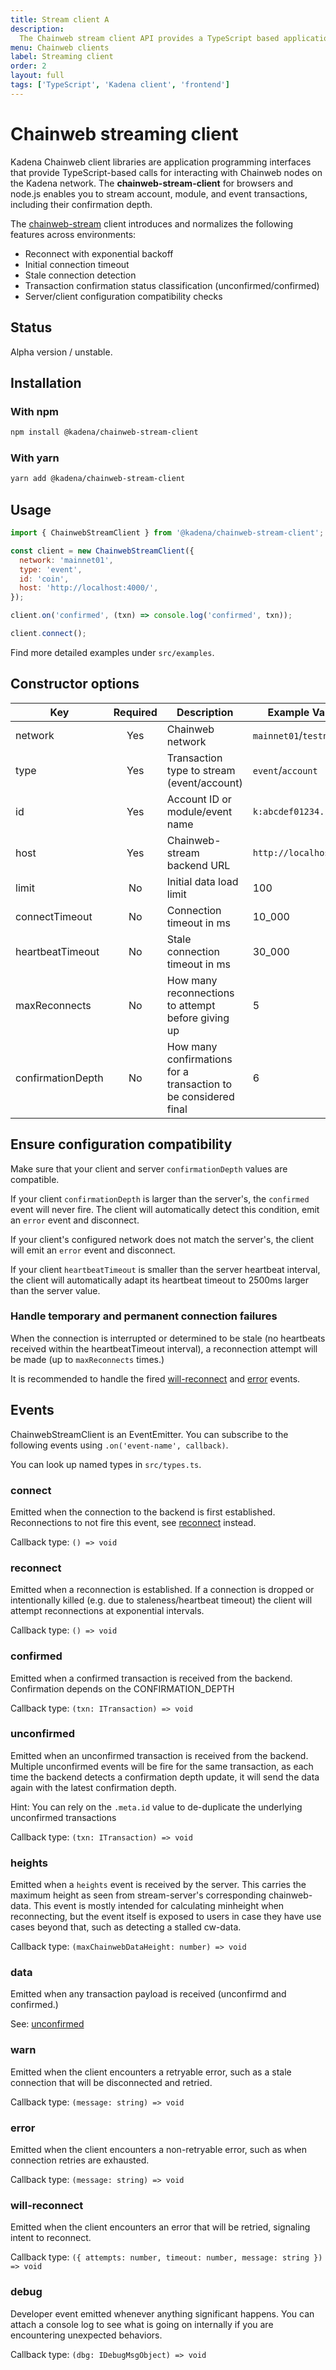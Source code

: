 ```yaml
---
title: Stream client A
description:
  The Chainweb stream client API provides a TypeScript based application programming interface API for calling Chainweb node endpoints.
menu: Chainweb clients
label: Streaming client
order: 2
layout: full
tags: ['TypeScript', 'Kadena client', 'frontend']
---
```


# Chainweb streaming client

Kadena Chainweb client libraries are application programming interfaces that provide TypeScript-based calls for interacting with Chainweb nodes on the Kadena network.
The **chainweb-stream-client** for browsers and node.js enables you to stream account, module, and event transactions, including their confirmation depth.

The [chainweb-stream][1] client introduces and normalizes the following features across environments:

- Reconnect with exponential backoff
- Initial connection timeout
- Stale connection detection
- Transaction confirmation status classification (unconfirmed/confirmed)
- Server/client configuration compatibility checks

## Status

Alpha version / unstable.

## Installation

### With npm

```sh
npm install @kadena/chainweb-stream-client
```

### With yarn

```sh
yarn add @kadena/chainweb-stream-client
```

## Usage

```js
import { ChainwebStreamClient } from '@kadena/chainweb-stream-client';

const client = new ChainwebStreamClient({
  network: 'mainnet01',
  type: 'event',
  id: 'coin',
  host: 'http://localhost:4000/',
});

client.on('confirmed', (txn) => console.log('confirmed', txn));

client.connect();
```

Find more detailed examples under `src/examples`.

## Constructor options

| Key | Required | Description | Example Values              |
| --- | :------: | ----------- | --------------------------- |
| network | Yes | Chainweb network | `mainnet01`/`testnet04`/... |
| type | Yes | Transaction type to stream (event/account) | `event`/`account`           |
| id | Yes | Account ID or module/event name | `k:abcdef01234..`           |
| host | Yes | Chainweb-stream backend URL | `http://localhost:4000`     |
| limit | No | Initial data load limit | 100 |
| connectTimeout | No | Connection timeout in ms | 10_000 |
| heartbeatTimeout | No | Stale connection timeout in ms | 30_000                      |
| maxReconnects | No | How many reconnections to attempt before giving up | 5  |
| confirmationDepth | No | How many confirmations for a transaction to be considered final | 6 |

## Ensure configuration compatibility

Make sure that your client and server `confirmationDepth` values are compatible.

If your client `confirmationDepth` is larger than the server's, the `confirmed`
event will never fire. The client will automatically detect this condition, emit
an `error` event and disconnect.

If your client's configured network does not match the server's, the client will
emit an `error` event and disconnect.

If your client `heartbeatTimeout` is smaller than the server heartbeat interval,
the client will automatically adapt its heartbeat timeout to 2500ms larger than
the server value.

### Handle temporary and permanent connection failures

When the connection is interrupted or determined to be stale (no heartbeats
received within the heartbeatTimeout interval), a reconnection attempt will be
made (up to `maxReconnects` times.)

It is recommended to handle the fired [will-reconnect][2] and [error][3] events.

## Events

ChainwebStreamClient is an EventEmitter. You can subscribe to the following
events using `.on('event-name', callback)`.

You can look up named types in `src/types.ts`.

### connect

Emitted when the connection to the backend is first established. Reconnections
to not fire this event, see [reconnect][4] instead.

Callback type: `() => void`

### reconnect

Emitted when a reconnection is established. If a connection is dropped or
intentionally killed (e.g. due to staleness/heartbeat timeout) the client will
attempt reconnections at exponential intervals.

Callback type: `() => void`

### confirmed

Emitted when a confirmed transaction is received from the backend. Confirmation
depends on the CONFIRMATION_DEPTH

Callback type: `(txn: ITransaction) => void`

### unconfirmed

Emitted when an unconfirmed transaction is received from the backend. Multiple
unconfirmed events will be fire for the same transaction, as each time the
backend detects a confirmation depth update, it will send the data again with
the latest confirmation depth.

Hint: You can rely on the `.meta.id` value to de-duplicate the underlying
unconfirmed transactions

Callback type: `(txn: ITransaction) => void`

### heights

Emitted when a `heights` event is received by the server. This carries the
maximum height as seen from stream-server's corresponding chainweb-data. This
event is mostly intended for calculating minheight when reconnecting, but the
event itself is exposed to users in case they have use cases beyond that, such
as detecting a stalled cw-data.

Callback type: `(maxChainwebDataHeight: number) => void`

### data

Emitted when any transaction payload is received (unconfirmd and confirmed.)

See: [unconfirmed][5]

### warn

Emitted when the client encounters a retryable error, such as a stale connection
that will be disconnected and retried.

Callback type: `(message: string) => void`

### error

Emitted when the client encounters a non-retryable error, such as when
connection retries are exhausted.

Callback type: `(message: string) => void`

### will-reconnect

Emitted when the client encounters an error that will be retried, signaling
intent to reconnect.

Callback type:
`({ attempts: number, timeout: number, message: string }) => void`

### debug

Developer event emitted whenever anything significant happens. You can attach a
console log to see what is going on internally if you are encountering
unexpected behaviors.

Callback type: `(dbg: IDebugMsgObject) => void`

[1]: https://github.com/kadena-io/chainweb-stream
[2]: #will-reconnect
[3]: #error
[4]: #reconnect
[5]: #unconfirmed
